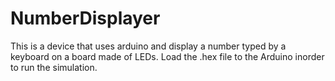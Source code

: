 # NumberDisplayer
This is a device that uses arduino and display a number typed by a keyboard on a board made of LEDs.
Load the .hex file to the Arduino inorder to run the simulation.
